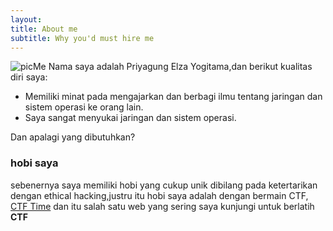 ```yaml
---
layout: 
title: About me
subtitle: Why you'd must hire me
---
```

![picMe](https://i.ibb.co/N1YXhyb/FOTO-4-X6-1303170030.jpg)
Nama saya adalah Priyagung Elza Yogitama,dan berikut kualitas diri saya:

- Memiliki minat pada mengajarkan dan berbagi ilmu tentang jaringan dan sistem operasi ke orang lain.
- Saya sangat menyukai jaringan dan sistem operasi.

Dan apalagi yang dibutuhkan?

### hobi saya

sebenernya saya memiliki hobi yang cukup unik dibilang pada ketertarikan dengan ethical hacking,justru itu hobi saya adalah dengan bermain CTF, [CTF Time](https://ctftime.org) dan itu salah satu web yang sering saya kunjungi untuk berlatih **CTF**
